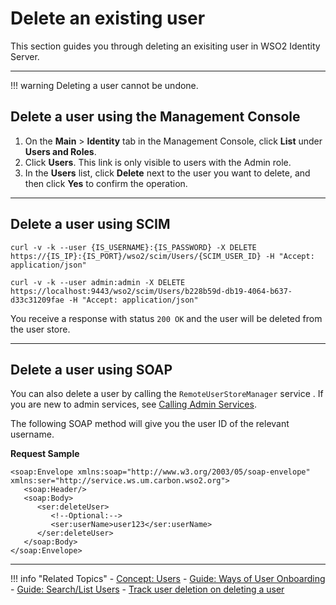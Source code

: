 # Delete an existing user 

This section guides you through deleting an exisiting user in WSO2 Identity Server.

----

!!! warning 
	Deleting a user cannot be undone.

## Delete a user using the Management Console 

1.  On the **Main** > **Identity** tab in the Management Console, click **List** under
    **Users and Roles**.  
2.  Click **Users**. This link is only visible to users with the Admin
    role.  
3.  In the **Users** list, click **Delete** next to the user you want to
    delete, and then click **Yes** to confirm the operation.

---

## Delete a user using SCIM 

```curl tab="Request"
curl -v -k --user {IS_USERNAME}:{IS_PASSWORD} -X DELETE https://{IS_IP}:{IS_PORT}/wso2/scim/Users/{SCIM_USER_ID} -H "Accept: application/json"
```

```curl tab="Sample Request"
curl -v -k --user admin:admin -X DELETE https://localhost:9443/wso2/scim/Users/b228b59d-db19-4064-b637-d33c31209fae -H "Accept: application/json"
```

You receive a response with status `200 OK` and the user will be deleted from the user store.

---

## Delete a user using SOAP 

You can also delete a user by calling the `RemoteUserStoreManager` service . If you are new to admin services, see [Calling Admin Services](../../../develop/apis/call-admin-services/).

The following SOAP method will give you the user ID of the relevant username. 

**Request Sample**

```
<soap:Envelope xmlns:soap="http://www.w3.org/2003/05/soap-envelope" xmlns:ser="http://service.ws.um.carbon.wso2.org">
   <soap:Header/>
   <soap:Body>
      <ser:deleteUser>
         <!--Optional:-->
         <ser:userName>user123</ser:userName>
      </ser:deleteUser>
   </soap:Body>
</soap:Envelope>
```

-----
    
!!! info "Related Topics"
    - [Concept: Users](../../../references/concepts/user-management/users)
    - [Guide: Ways of User Onboarding](../../identity-lifecycles/onboard-overview)
    - [Guide: Search/List Users](../../identity-lifecycles/search-users)
    - [Track user deletion on deleting a user](../../../deploy/monitor/monitor-logs#track-user-deletion-on-deleting-a-user)